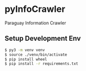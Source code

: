 # pyInfoCrawler
Paraguay Information Crawler

## Setup Development Env
```bash
$ py3 -m venv venv
$ source ./venv/bin/activate
$ pip install wheel
$ pip install -r requirements.txt
```